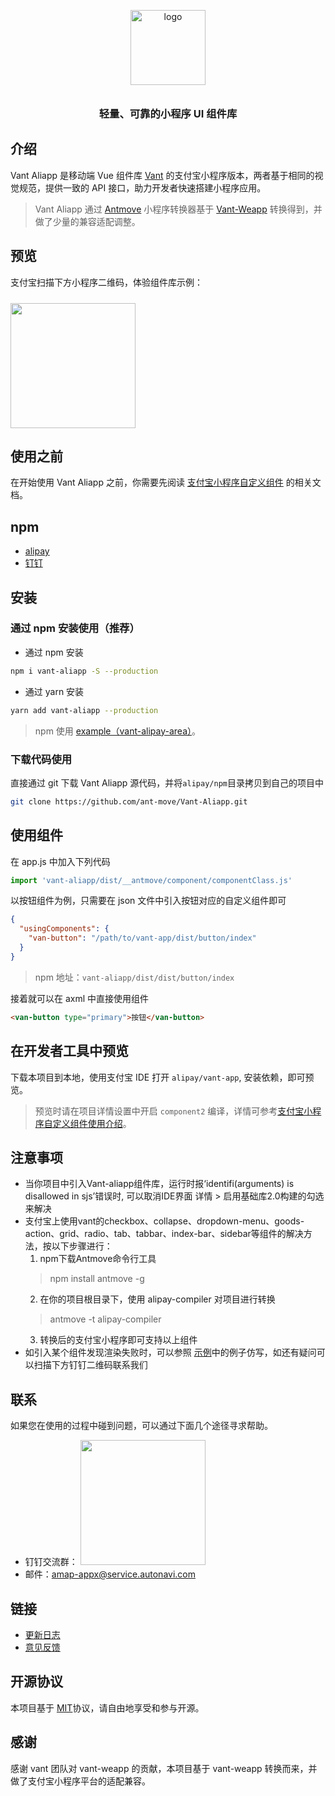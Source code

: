 <p align="center">
  <img alt="logo" src="https://img.yzcdn.cn/vant/logo.png" width="120" style="margin-bottom: 10px;">
</p>
<h3 align="center">轻量、可靠的小程序 UI 组件库</h3>

## 介绍

Vant Aliapp 是移动端 Vue 组件库 [Vant](https://github.com/youzan/vant) 的支付宝小程序版本，两者基于相同的视觉规范，提供一致的 API 接口，助力开发者快速搭建小程序应用。

> Vant Aliapp 通过 [Antmove](https://ant-move.github.io/website/) 小程序转换器基于 [Vant-Weapp](https://youzan.github.io/vant-weapp/#/intro) 转换得到，并做了少量的兼容适配调整。

## 预览

支付宝扫描下方小程序二维码，体验组件库示例：

<img src="https://img.alicdn.com/imgextra/i4/O1CN01r9dDA41VrqnQePDfN_!!6000000002707-2-tps-296-294.png" width="200" height="200" style="margin-top: 10px;" >

## 使用之前

在开始使用 Vant Aliapp 之前，你需要先阅读 [支付宝小程序自定义组件](https://docs.alipay.com/mini/framework/custom-component-overview) 的相关文档。

## npm

* [alipay](https://www.npmjs.com/package/vant-aliapp)
* [钉钉](https://www.npmjs.com/package/vant-aliapp-dd)
## 安装

### 通过 npm 安装使用（推荐）

* 通过 npm 安装
```bash
npm i vant-aliapp -S --production
```

* 通过 yarn 安装

```bash
yarn add vant-aliapp --production
```

> npm 使用 [example（vant-alipay-area）](https://github.com/ant-move/Vant-Aliapp/blob/master/alipay/vant-app/pages/area/index.json)。

### 下载代码使用

直接通过 git 下载 Vant Aliapp 源代码，并将`alipay/npm`目录拷贝到自己的项目中
```bash
git clone https://github.com/ant-move/Vant-Aliapp.git
```

## 使用组件

在 app.js 中加入下列代码

```javascript
import 'vant-aliapp/dist/__antmove/component/componentClass.js'
```

以按钮组件为例，只需要在 json 文件中引入按钮对应的自定义组件即可

```json
{
  "usingComponents": {
    "van-button": "/path/to/vant-app/dist/button/index"
  }
}
```

> npm 地址：`vant-aliapp/dist/dist/button/index`

接着就可以在 axml 中直接使用组件

```html
<van-button type="primary">按钮</van-button>
```

## 在开发者工具中预览

下载本项目到本地，使用支付宝 IDE 打开 `alipay/vant-app`, 安装依赖，即可预览。

> 预览时请在项目详情设置中开启 `component2` 编译，详情可参考[支付宝小程序自定义组件使用介绍](https://docs.alipay.com/mini/framework/custom-component-overview#%E4%BD%BF%E7%94%A8%E9%A1%BB%E7%9F%A5)。

## 注意事项

* 当你项目中引入Vant-aliapp组件库，运行时报‘identifi(arguments) is disallowed in sjs’错误时, 可以取消IDE界面 详情 > 启用基础库2.0构建的勾选来解决
* 支付宝上使用vant的checkbox、collapse、dropdown-menu、goods-action、grid、radio、tab、tabbar、index-bar、sidebar等组件的解决方法，按以下步骤进行：
    1. npm下载Antmove命令行工具
    > npm install antmove -g
    2. 在你的项目根目录下，使用 alipay-compiler 对项目进行转换
    > antmove -t alipay-compiler
    3. 转换后的支付宝小程序即可支持以上组件
* 如引入某个组件发现渲染失败时，可以参照 [示例](https://github.com/ant-move/Vant-Aliapp/tree/master/alipay/vant-app)中的例子仿写，如还有疑问可以扫描下方钉钉二维码联系我们

## 联系

如果您在使用的过程中碰到问题，可以通过下面几个途径寻求帮助。

* 钉钉交流群： <img width='200px' src='https://camo.githubusercontent.com/1ac9a77e46126bc321740475803f3b49ffe7f83e1cfdd75683de399a6065272b/68747470733a2f2f63616368652e616d61702e636f6d2f65636f6c6f67792f746f6f6c2f616e746d6f76652f7765622f6173736574732f636f6e746163742d64696e6764696e672e6a7067'/>
* 邮件：amap-appx@service.autonavi.com

## 链接

* [更新日志](https://ant-move.github.io/vant-ailapp-docs/#/changelog)
* [意见反馈](https://github.com/ant-move/Vant-Aliapp/issues)

## 开源协议

本项目基于 [MIT](https://zh.wikipedia.org/wiki/MIT%E8%A8%B1%E5%8F%AF%E8%AD%89)协议，请自由地享受和参与开源。

[vant-weapp]: https://github.com/youzan/vant-weapp
[MIT]: http://opensource.org/licenses/MIT
[小程序简易教程]: https://mp.weixin.qq.com/debug/wxadoc/dev/
[小程序框架介绍]: https://mp.weixin.qq.com/debug/wxadoc/dev/framework/MINA.html
[微信开发者工具]: https://mp.weixin.qq.com/debug/wxadoc/dev/devtools/download.html

## 感谢

感谢 vant 团队对 vant-weapp 的贡献，本项目基于 vant-weapp 转换而来，并做了支付宝小程序平台的适配兼容。
